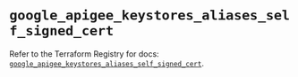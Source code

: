 # `google_apigee_keystores_aliases_self_signed_cert`

Refer to the Terraform Registry for docs: [`google_apigee_keystores_aliases_self_signed_cert`](https://registry.terraform.io/providers/hashicorp/google-beta/5.38.0/docs/resources/google_apigee_keystores_aliases_self_signed_cert).
